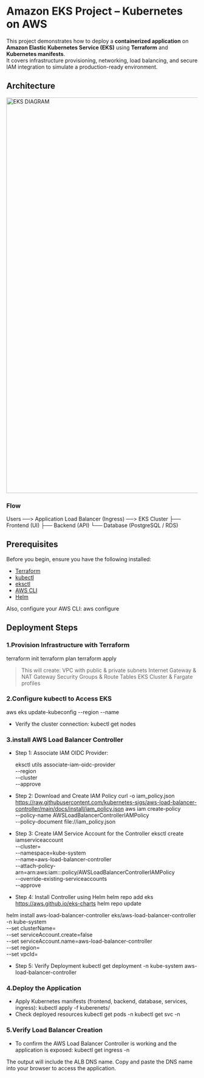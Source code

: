 # Amazon EKS Project – Kubernetes on AWS  
This project demonstrates how to deploy a **containerized application** on **Amazon Elastic Kubernetes Service (EKS)** using **Terraform** and **Kubernetes manifests**.  
It covers infrastructure provisioning, networking, load balancing, and secure IAM integration to simulate a production-ready environment. 

## Architecture  
<img width="2130" height="1040" alt="EKS DIAGRAM" src="https://github.com/user-attachments/assets/9932214e-61f8-48e4-a4ec-d31c1eab3b47" />

### Flow 
Users ──> Application Load Balancer (Ingress) ──> EKS Cluster
├── Frontend (UI)
├── Backend (API)
└── Database (PostgreSQL / RDS)

## Prerequisites  

Before you begin, ensure you have the following installed:  

- [Terraform](https://developer.hashicorp.com/terraform/downloads)  
- [kubectl](https://kubernetes.io/docs/tasks/tools/)  
- [eksctl](https://eksctl.io/)  
- [AWS CLI](https://docs.aws.amazon.com/cli/)  
- [Helm](https://helm.sh/docs/intro/install/)  

Also, configure your AWS CLI:  aws configure

## Deployment Steps

### 1.Provision Infrastructure with Terraform
terraform init
terraform plan
terraform apply

> This will create:
VPC with public & private subnets
Internet Gateway & NAT Gateway
Security Groups & Route Tables
EKS Cluster & Fargate profiles

### 2.Configure kubectl to Access EKS
aws eks update-kubeconfig --region <your-region> --name <cluster-name>
- Verify the cluster connection:
  kubectl get nodes

### 3.install AWS Load Balancer Controller
- Step 1: Associate IAM OIDC Provider:
  
  eksctl utils associate-iam-oidc-provider \
  --region <region> \
  --cluster <cluster-name> \
  --approve
- Step 2: Download and Create IAM Policy
  curl -o iam_policy.json https://raw.githubusercontent.com/kubernetes-sigs/aws-load-balancer-controller/main/docs/install/iam_policy.json
  aws iam create-policy \
  --policy-name AWSLoadBalancerControllerIAMPolicy \
  --policy-document file://iam_policy.json
- Step 3: Create IAM Service Account for the Controller
  eksctl create iamserviceaccount \
  --cluster=<cluster-name> \
  --namespace=kube-system \
  --name=aws-load-balancer-controller \
  --attach-policy-arn=arn:aws:iam::<account-id>:policy/AWSLoadBalancerControllerIAMPolicy \
  --override-existing-serviceaccounts \
  --approve
- Step 4: Install Controller using Helm
  helm repo add eks https://aws.github.io/eks-charts
helm repo update

helm install aws-load-balancer-controller eks/aws-load-balancer-controller \
  -n kube-system \
  --set clusterName=<cluster-name> \
  --set serviceAccount.create=false \
  --set serviceAccount.name=aws-load-balancer-controller \
  --set region=<region> \
  --set vpcId=<vpc-id>
- Step 5: Verify Deployment
  kubectl get deployment -n kube-system aws-load-balancer-controller

### 4.Deploy the Application
- Apply Kubernetes manifests (frontend, backend, database, services, ingress):
  kubectl apply -f kuberenets/
- Check deployed resources
  kubectl get pods -n <namespace>
  kubectl get svc -n <namespace>

### 5.Verify Load Balancer Creation
- To confirm the AWS Load Balancer Controller is working and the application is exposed:
  kubectl get ingress -n <namespace>

The output will include the ALB DNS name. Copy and paste the DNS name into your browser to access the application.


  
